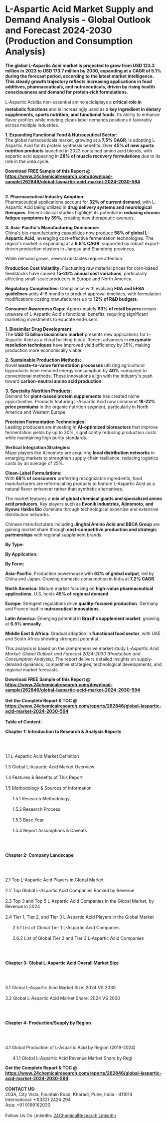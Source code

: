 <h1>L-Aspartic Acid Market Supply and Demand Analysis - Global Outlook and Forecast 2024-2030 (Production and Consumption Analysis)</h1><p><strong>The global L-Aspartic Acid market is projected to grow from <strong>USD 123.3 million in 2023 to USD 173.7 million by 2030</strong>, expanding at a <strong>CAGR of 5.1%</strong> during the forecast period, according to the latest market intelligence. This steady growth trajectory reflects increasing applications in food additives, pharmaceuticals, and nutraceuticals, driven by rising health consciousness and demand for protein-rich formulations.</strong></p><p>L-Aspartic Acidâa non-essential amino acidâplays a <strong>critical role in metabolic functions</strong> and is increasingly used as a <strong>key ingredient in dietary supplements, sports nutrition, and functional foods</strong>. Its ability to enhance flavor profiles while meeting clean-label demands positions it favorably across multiple industries.</p><p><strong>1. Expanding Functional Food &amp; Nutraceutical Sector:</strong><br>
The global nutraceuticals market, growing at a <strong>7.5% CAGR</strong>, is adopting L-Aspartic Acid for its protein synthesis benefits. Over <strong>45% of new sports nutrition products</strong> launched in 2023 contained amino acid blends, with aspartic acid appearing in <strong>28% of muscle recovery formulations</strong> due to its role in the urea cycle.</p><div><b>Download FREE Sample of this Report @ 
            <a href="https://www.24chemicalresearch.com/download-sample/262846/global-laspartic-acid-market-2024-2030-594">
            https://www.24chemicalresearch.com/download-sample/262846/global-laspartic-acid-market-2024-2030-594</a></b></div><br><p><strong>2. Pharmaceutical Industry Adoption:</strong><br>
Pharmaceutical applications account for <strong>32% of current demand</strong>, with L-Aspartic Acid being utilized in <strong>drug delivery systems and neurological therapies</strong>. Recent clinical studies highlight its potential in <strong>reducing chronic fatigue symptoms by 39%</strong>, creating new therapeutic avenues.</p><p><strong>3. Asia-Pacific's Manufacturing Dominance:</strong><br>
China's bio-manufacturing capabilities now produce <strong>58% of global L-Aspartic Acid</strong>, leveraging cost-effective fermentation technologies. The region's market is expanding at a <strong>6.8% CAGR</strong>, supported by robust export-driven production clusters in Jiangsu and Shandong provinces.</p><p>While demand grows, several obstacles require attention:</p><p><strong>Production Cost Volatility:</strong> Fluctuating raw material prices for corn-based feedstocks have caused <strong>15-20% annual cost variations</strong>, particularly affecting small-scale producers in Europe and North America.</p><p><strong>Regulatory Complexities:</strong> Compliance with evolving <strong>FDA and EFSA guidelines</strong> adds 4-6 months to product approval timelines, with formulation modifications costing manufacturers up to <strong>12% of R&amp;D budgets</strong>.</p><p><strong>Consumer Awareness Gaps:</strong> Approximately <strong>63% of retail buyers</strong> remain unaware of L-Aspartic Acid's functional benefits, requiring significant marketing investments to educate end-users.</p><p><strong>1. Biosimilar Drug Development:</strong><br>
The <strong>USD 15 billion biosimilars market</strong> presents new applications for L-Aspartic Acid as a chiral building block. Recent advances in <strong>enzymatic resolution techniques</strong> have improved yield efficiency by 35%, making production more economically viable.</p><p><strong>2. Sustainable Production Methods:</strong><br>
Novel <strong>waste-to-value fermentation processes</strong> utilizing agricultural byproducts have reduced energy consumption by <strong>40%</strong> compared to conventional methods. These innovations align with the industry's push toward <strong>carbon-neutral amino acid production</strong>.</p><p><strong>3. Specialty Nutrition Products:</strong><br>
Demand for <strong>plant-based protein supplements</strong> has created niche opportunities. Products featuring L-Aspartic Acid now command <strong>18-22% price premiums</strong> in the organic nutrition segment, particularly in North America and Western Europe.</p><p><strong>Precision Fermentation Technologies:</strong><br>
Leading producers are investing in <strong>AI-optimized bioreactors</strong> that improve fermentation yields by up to 30%, significantly reducing production costs while maintaining high purity standards.</p><p><strong>Vertical Integration Strategies:</strong><br>
Major players like Ajinomoto are acquiring <strong>local distribution networks</strong> in emerging markets to strengthen supply chain resilience, reducing logistics costs by an average of 25%.</p><p><strong>Clean-Label Formulations:</strong><br>
With <strong>68% of consumers</strong> preferring recognizable ingredients, food manufacturers are reformulating products to feature L-Aspartic Acid as a natural flavor enhancer rather than synthetic alternatives.</p><p>The market features a <strong>mix of global chemical giants and specialized amino acid producers</strong>. Key players such as <strong>Evonik Industries, Ajinomoto, and Kyowa Hakko Bio</strong> dominate through technological expertise and extensive distribution networks.</p><p>Chinese manufacturers including <strong>Jinghai Amino Acid and BBCA Group</strong> are gaining market share through <strong>cost-competitive production and strategic partnerships</strong> with regional supplement brands.</p><p><strong>By Type:</strong></p><p><strong>By Application:</strong></p><p><strong>By Form:</strong></p><p><strong>Asia-Pacific:</strong> Production powerhouse with <strong>62% of global output</strong>, led by China and Japan. Growing domestic consumption in India at <strong>7.2% CAGR</strong>.</p><p><strong>North America:</strong> Mature market focusing on <strong>high-value pharmaceutical applications</strong>. U.S. holds <strong>45% of regional demand</strong>.</p><p><strong>Europe:</strong> Stringent regulations drive <strong>quality-focused production</strong>. Germany and France lead in <strong>nutraceutical innovations</strong>.</p><p><strong>Latin America:</strong> Emerging potential in <strong>Brazil's supplement market</strong>, growing at <strong>6.5% annually</strong>.</p><p><strong>Middle East &amp; Africa:</strong> Gradual adoption in <strong>functional food sector</strong>, with UAE and South Africa showing strongest potential.</p><p>This analysis is based on the comprehensive market study <em>L-Aspartic Acid Market: Global Outlook and Forecast 2024-2030 (Production and Consumption Analysis)</em>. The report delivers detailed insights on supply-demand dynamics, competitive strategies, technological developments, and regional market forecasts.</p><div><b>Download FREE Sample of this Report @ 
            <a href="https://www.24chemicalresearch.com/download-sample/262846/global-laspartic-acid-market-2024-2030-594">
            https://www.24chemicalresearch.com/download-sample/262846/global-laspartic-acid-market-2024-2030-594</a></b></div><br><div><b>Get the Complete Report & TOC @ 
            <a href="https://www.24chemicalresearch.com/reports/262846/global-laspartic-acid-market-2024-2030-594">
            https://www.24chemicalresearch.com/reports/262846/global-laspartic-acid-market-2024-2030-594</a></b></div><br>
            <b>Table of Content:</b><p><p><strong>Chapter 1: Introduction to Research &amp; Analysis Reports</strong></p><br />
<br />
<p>1.1 L-Aspartic Acid Market Definition<br /><br />
1.3 Global L-Aspartic Acid Market Overview<br /><br />
1.4 Features &amp; Benefits of This Report<br /><br />
1.5 Methodology &amp; Sources of Information<br /><br />
&nbsp;&nbsp;&nbsp;&nbsp;&nbsp; 1.5.1 Research Methodology<br /><br />
&nbsp;&nbsp;&nbsp;&nbsp;&nbsp; 1.5.2 Research Process<br /><br />
&nbsp;&nbsp;&nbsp;&nbsp;&nbsp; 1.5.3 Base Year<br /><br />
&nbsp;&nbsp;&nbsp;&nbsp;&nbsp; 1.5.4 Report Assumptions &amp; Caveats</p><br />
<br />
<p><strong>Chapter 2: Company Landscape</strong></p><br />
<br />
<p>2.1 Top L-Aspartic Acid Players in Global Market<br /><br />
2.2 Top Global L-Aspartic Acid Companies Ranked by Revenue<br /><br />
2.3 Top 3 and Top 5 L-Aspartic Acid Companies in the Global Market, by Revenue in 2024<br /><br />
2.4 Tier 1, Tier 2, and Tier 3 L-Aspartic Acid Players in the Global Market<br /><br />
&nbsp;&nbsp;&nbsp;&nbsp;&nbsp; 2.5.1 List of Global Tier 1 L-Aspartic Acid Companies<br /><br />
&nbsp;&nbsp;&nbsp;&nbsp;&nbsp; 2.6.2 List of Global Tier 2 and Tier 3 L-Aspartic Acid Companies</p><br />
<br />
<p><strong>Chapter 3: Global L-Aspartic Acid Overall Market Size</strong></p><br />
<br />
<p>3.1 Global L-Aspartic Acid Market Size: 2024 VS 2030<br /><br />
3.2 Global L-Aspartic Acid Market Share: 2024 VS 2030</p><br />
<br />
<p><strong>Chapter 4: Production/Supply by Region</strong></p><br />
<br />
<p>4.1 Global Production of L-Aspartic Acid by Region (2019-2024)<br /><br />
&nbsp;&nbsp;&nbsp;&nbsp;&nbsp; 4.1.1 Global L-Aspartic Acid Revenue Market Share by Regi</p><div><b>Get the Complete Report & TOC @ 
            <a href="https://www.24chemicalresearch.com/reports/262846/global-laspartic-acid-market-2024-2030-594">
            https://www.24chemicalresearch.com/reports/262846/global-laspartic-acid-market-2024-2030-594</a></b></div><br><b>CONTACT US:</b><br>
            203A, City Vista, Fountain Road, Kharadi, Pune, India - 411014<br>
            International: +1(332) 2424 294<br>
            Asia: +91 9169162030 <br><br>
            Follow Us On LinkedIn: <a href="https://www.linkedin.com/company/24chemicalresearch/">24ChemicalResearch LinkedIn</a>